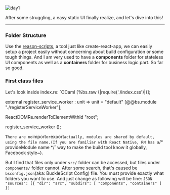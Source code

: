 ![day1]('https://raw.githubusercontent.com/LIU9293/reason-react-2048/master/roadmap/day1_static_markup.png')

After some struggling, a easy static UI finally realize, and let's dive into this!
***

### Folder Structure
Use the [reason-scripts](https://github.com/reasonml-community/reason-scripts), a tool just like create-react-app, we can easily setup a project easily without concerning about build configuration or some tough things. And I am very used to have a **components** folder for stateless UI components as well as a **containers** folder for business logic part. So far so good.

### First class files
Let's look inside index.re:
`OCaml
[%bs.raw {|require('./index.css')|}];

external register_service_worker : unit => unit = "default" [@@bs.module "./registerServiceWorker"];

ReactDOMRe.renderToElementWithId <App message="Welcome to React and Reason" /> "root";

register_service_worker ();

`
There are no `import` or `export` actually, modules are shared by default, using the file name.(If you are familiar with React Native, RN has a `/* provideModule name */` way to make the build tool know it globally, Facebook style~).

But I find that files only under `src/` folder can be accessed, but files under `components/` folder cannot. After some search, that's caused be `bsconfig.json`(aka: BuckleScript Config) file. You must provide exactly what folders you want to use. And just change as following will be fine:
`JSON
"sources": [{
  "dir": "src",
  "subdirs": [
    "components",
    "containers"
  ]
}]
`
